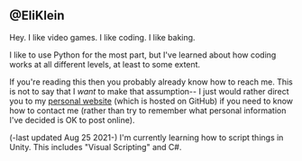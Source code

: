 ## @EliKlein

Hey. I like video games. I like coding. I like baking.

I like to use Python for the most part, but I've learned about how coding works at all different levels, at least to some extent.

If you're reading this then you probably already know how to reach me. This is not to say that I *want* to make that assumption-- I just would rather direct you to my [personal website](https://eliklein.github.io/PersonalWebsite/) (which is hosted on GitHub) if you need to know how to contact me (rather than try to remember what personal information I've decided is OK to post online).

(-last updated Aug 25 2021-) I'm currently learning how to script things in Unity. This includes "Visual Scripting" and C#.
